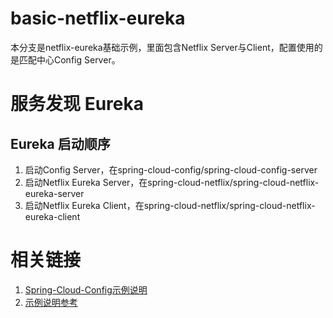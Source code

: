 
# basic-netflix-eureka

本分支是netflix-eureka基础示例，里面包含Netflix Server与Client，配置使用的是匹配中心Config Server。

# 服务发现 Eureka 

## Eureka 启动顺序

1. 启动Config Server，在spring-cloud-config/spring-cloud-config-server
2. 启动Netflix Eureka Server，在spring-cloud-netflix/spring-cloud-netflix-eureka-server
3. 启动Netflix Eureka Client，在spring-cloud-netflix/spring-cloud-netflix-eureka-client

# 相关链接

1. [Spring-Cloud-Config示例说明](https://printfcoder.github.io/myblog/spring/2018/03/28/spring-cloud-config/)
2. [示例说明参考](https://printfcoder.github.io/myblog/spring/2018/04/13/spring-cloud-netflix/)
